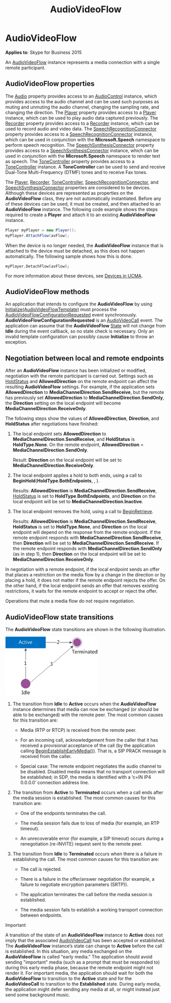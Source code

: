 ﻿---
title: AudioVideoFlow
TOCTitle: AudioVideoFlow
ms:assetid: 095bc495-8338-4cd7-8e1f-6964861728df
ms:mtpsurl: https://msdn.microsoft.com/en-us/library/Dn466030(v=office.16)
ms:contentKeyID: 65239968
ms.date: 07/27/2015
mtps_version: v=office.16
dev_langs:
- csharp
---

# AudioVideoFlow


**Applies to**: Skype for Business 2015



An [AudioVideoFlow](https://msdn.microsoft.com/en-us/library/hh383533\(v=office.16\)) instance represents a media connection with a single remote participant.

## AudioVideoFlow properties

The [Audio](https://msdn.microsoft.com/en-us/library/hh161753\(v=office.16\)) property provides access to an [AudioControl](https://msdn.microsoft.com/en-us/library/hh161771\(v=office.16\)) instance, which provides access to the audio channel and can be used such purposes as muting and unmuting the audio channel, changing the sampling rate, and changing the direction. The [Player](https://msdn.microsoft.com/en-us/library/hh383679\(v=office.16\)) property provides access to a [Player](https://msdn.microsoft.com/en-us/library/hh349780\(v=office.16\)) instance, which can be used to play audio data captured previously. The [Recorder](https://msdn.microsoft.com/en-us/library/hh382678\(v=office.16\)) property provides access to a [Recorder](https://msdn.microsoft.com/en-us/library/hh381624\(v=office.16\)) instance, which can be used to record audio and video data. The [SpeechRecognitionConnector](https://msdn.microsoft.com/en-us/library/hh365919\(v=office.16\)) property provides access to a [SpeechRecognitionConnector](https://msdn.microsoft.com/en-us/library/hh383253\(v=office.16\)) instance, which can be used in conjunction with the **Microsoft.Speech** namespace to perform speech recognition. The [SpeechSynthesisConnector](https://msdn.microsoft.com/en-us/library/hh382006\(v=office.16\)) property provides access to a [SpeechSynthesisConnector](https://msdn.microsoft.com/en-us/library/hh349773\(v=office.16\)) instance, which can be used in conjunction with the **Microsoft.Speech** namespace to render text as speech. The [ToneController](https://msdn.microsoft.com/en-us/library/hh348941\(v=office.16\)) property provides access to a [ToneController](https://msdn.microsoft.com/en-us/library/hh349643\(v=office.16\)) instance. A **ToneController** can be used to send and receive Dual-Tone Multi-Frequency (DTMF) tones and to receive Fax tones.

The [Player](https://msdn.microsoft.com/en-us/library/hh383679\(v=office.16\)), [Recorder](https://msdn.microsoft.com/en-us/library/hh382678\(v=office.16\)), [ToneController](https://msdn.microsoft.com/en-us/library/hh348941\(v=office.16\)), [SpeechRecognitionConnector](https://msdn.microsoft.com/en-us/library/hh365919\(v=office.16\)), and [SpeechSynthesisConnector](https://msdn.microsoft.com/en-us/library/hh382006\(v=office.16\)) properties are considered to be devices. Although these devices are represented as properties on the **AudioVideoFlow** class, they are not automatically instantiated. Before any of these devices can be used, it must be created, and then attached to an **AudioVideoFlow** instance. The following code example shows the steps required to create a **Player** and attach it to an existing **AudioVideoFlow** instance.

``` csharp
Player myPlayer = new Player();
myPlayer.AttachFlow(avFlow);
```

When the device is no longer needed, the **AudioVideoFlow** instance that is attached to the device must be detached, as this does not happen automatically. The following sample shows how this is done.

    myPlayer.DetachFlow(avFlow);

For more information about these devices, see [Devices in UCMA](https://msdn.microsoft.com/en-us/library/dd280152\(v=office.16\)).

## AudioVideoFlow methods

An application that intends to configure the **AudioVideoFlow** by using [Initialize(AudioVideoFlowTemplate)](https://msdn.microsoft.com/en-us/library/hh381417\(v=office.16\)) must process the [AudioVideoFlowConfigurationRequested](https://msdn.microsoft.com/en-us/library/hh383342\(v=office.16\)) event synchronously. **AudioVideoFlowConfigurationRequested** is an [AudioVideoCall](https://msdn.microsoft.com/en-us/library/hh383901\(v=office.16\)) event. The application can assume that the **AudioVideoFlow** [State](https://msdn.microsoft.com/en-us/library/hh349893\(v=office.16\)) will not change from **Idle** during the event callback, so no state check is necessary. Only an invalid template configuration can possibly cause **Initialize** to throw an exception.

## Negotiation between local and remote endpoints

After an **AudioVideoFlow** instance has been initialized or modified, negotiation with the remote participant is carried out. Settings such as [HoldStatus](https://msdn.microsoft.com/en-us/library/hh349483\(v=office.16\)) and **AllowedDirection** on the remote endpoint can affect the resulting **AudioVideoFlow** settings. For example, if the application sets **AllowedDirection** to **MediaChannelDirection**.**SendReceive**, but the remote has previously set **AllowedDirection** to **MediaChannelDirection**.**SendOnly**, the **Direction** setting on the local endpoint will become **MediaChannelDirection**.**ReceiveOnly**.

The following steps show the values of **AllowedDirection**, **Direction**, and **HoldStatus** after negotiations have finished:

1.  The local endpoint sets **AllowedDirection** to **MediaChannelDirection**.**SendReceive**, and **HoldStatus** is **HoldType**.**None**. On the remote endpoint, **AllowedDirection** = **MediaChannelDirection**.**SendOnly**.
    
    Result: **Direction** on the local endpoint will be set to **MediaChannelDirection**.**ReceiveOnly**.

2.  The local endpoint applies a hold to both ends, using a call to **BeginHold**(**HoldType**.**BothEndpoints**, , ).
    
    Results: **AllowedDirection** is **MediaChannelDirection**.**SendReceive**, [HoldStatus](https://msdn.microsoft.com/en-us/library/hh349483\(v=office.16\)) is set to **HoldType**.**BothEndpoints**, and **Direction** on the local endpoint will be set to **MediaChannelDirection**.**Inactive**.

3.  The local endpoint removes the hold, using a call to [BeginRetrieve](https://msdn.microsoft.com/en-us/library/hh381101\(v=office.16\)).
    
    Results: **AllowedDirection** is **MediaChannelDirection**.**SendReceive**, **HoldStatus** is set to **HoldType**.**None**, and **Direction** on the local endpoint will depend on the response from the remote endpoint. If the remote endpoint responds with **MediaChannelDirection**.**SendReceive**, then **Direction** will be set to **MediaChannelDirection**.**SendReceive**. If the remote endpoint responds with **MediaChannelDirection**.**SendOnly** (as in step 1), then **Direction** on the local endpoint will be set to **MediaChannelDirection**.**ReceiveOnly**.

In negotiation with a remote endpoint, if the local endpoint sends an offer that places a restriction on the media flow by a change in the direction or by placing a hold, it does not matter if the remote endpoint rejects the offer. On the other hand, if the local endpoint sends an offer that removes existing restrictions, it waits for the remote endpoint to accept or reject the offer.

Operations that mute a media flow do not require negotiation.

## AudioVideoFlow state transitions

The **AudioVideoFlow** state transitions are shown in the following illustration.

![AudioVideoFlow state transitions](images/Dn466030.StateMach_AVFlow(Office.16).jpg "AudioVideoFlow state transitions")

1.  The transition from **Idle** to **Active** occurs when the **AudioVideoFlow** instance determines that media can now be exchanged (or should be able to be exchanged) with the remote peer. The most common causes for this transition are:
    
      - Media (RTP or RTCP) is received from the remote peer.
    
      - For an incoming call, acknowledgement from the caller that it has received a provisional acceptance of the call (by the application calling [BeginEstablishEarlyMedia()](https://msdn.microsoft.com/en-us/library/hh365657\(v=office.16\))). That is, a SIP PRACK message is received from the caller.
    
      - Special case: The remote endpoint negotiates the audio channel to be disabled. Disabled media means that no transport connection will be established; in SDP, the media is identified with a ‘c=IN IP4 0.0.0.0’ connection address line.

2.  The transition from **Active** to **Terminated** occurs when a call ends after the media session is established. The most common causes for this transition are:
    
      - One of the endpoints terminates the call.
    
      - The media session fails due to loss of media (for example, an RTP timeout).
    
      - An unrecoverable error (for example, a SIP timeout) occurs during a renegotiation (re-INVITE) request sent to the remote peer.

3.  The transition from **Idle** to **Terminated** occurs when there is a failure in establishing the call. The most common causes for this transition are:
    
      - The call is rejected.
    
      - There is a failure in the offer/answer negotiation (for example, a failure to negotiate encryption parameters (SRTP)).
    
      - The application terminates the call before the media session is established.
    
      - The media session fails to establish a working transport connection between endpoints.


> [!IMPORTANT]
> A transition of the state of an **AudioVideoFlow** instance to **Active** does not imply that the associated <A href="https://msdn.microsoft.com/en-us/library/hh383901(v=office.16)">AudioVideoCall</A> has been accepted or established. The **AudioVideoFlow** instance’s state can change to **Active** before the call is established. In this situation, any media exchanged on the **AudioVideoFlow** is called "early media." The application should avoid sending "important" media (such as a prompt that must be responded to) during this early media phase, because the remote endpoint might not render it. For important media, the application should wait for both the **AudioVideoFlow** to transition to the **Active** state and for the **AudioVideoCall** to transition to the **Established** state. During early media, the application might defer sending any media at all, or might instead just send some background music.



